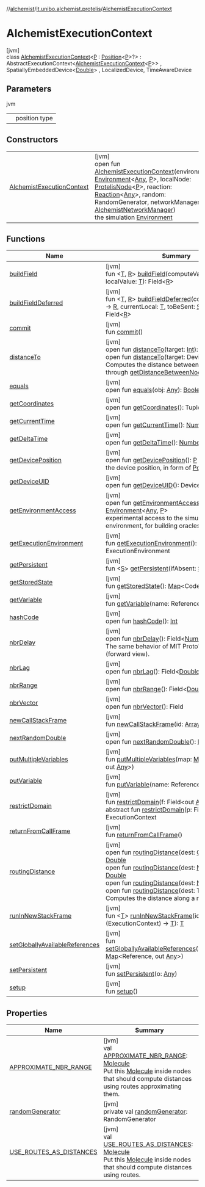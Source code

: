 //[alchemist](../../../index.md)/[it.unibo.alchemist.protelis](../index.md)/[AlchemistExecutionContext](index.md)

# AlchemistExecutionContext

[jvm]\
class [AlchemistExecutionContext](index.md)<[P](index.md) : [Position](../../it.unibo.alchemist.model.interfaces/-position/index.md)<[P](index.md)>?> : AbstractExecutionContext<[AlchemistExecutionContext](index.md)<[P](index.md)>> , SpatiallyEmbeddedDevice<[Double](https://docs.oracle.com/javase/8/docs/api/java/lang/Double.html)> , LocalizedDevice, TimeAwareDevice

## Parameters

jvm

| | |
|---|---|
| <P> | position type |

## Constructors

| | |
|---|---|
| [AlchemistExecutionContext](-alchemist-execution-context.md) | [jvm]<br>open fun [AlchemistExecutionContext](-alchemist-execution-context.md)(environment: [Environment](../../it.unibo.alchemist.model.interfaces/-environment/index.md)<[Any](https://kotlinlang.org/api/latest/jvm/stdlib/kotlin/-any/index.html), [P](index.md)>, localNode: [ProtelisNode](../../it.unibo.alchemist.model.implementations.nodes/-protelis-node/index.md)<[P](index.md)>, reaction: [Reaction](../../it.unibo.alchemist.model.interfaces/-reaction/index.md)<[Any](https://kotlinlang.org/api/latest/jvm/stdlib/kotlin/-any/index.html)>, random: RandomGenerator, networkManager: [AlchemistNetworkManager](../-alchemist-network-manager/index.md))<br>the simulation [Environment](../../it.unibo.alchemist.model.interfaces/-environment/index.md) |

## Functions

| Name | Summary |
|---|---|
| [buildField](index.md#1729644764%2FFunctions%2F-267951372) | [jvm]<br>fun <[T](index.md#1729644764%2FFunctions%2F-267951372), [R](index.md#1729644764%2FFunctions%2F-267951372)> [buildField](index.md#1729644764%2FFunctions%2F-267951372)(computeValue: ([T](../../it.unibo.alchemist.model.implementations.conditions/-abstract-condition/index.md)) -> [R](index.md#1729644764%2FFunctions%2F-267951372), localValue: [T](../../it.unibo.alchemist.model.implementations.conditions/-abstract-condition/index.md)): Field<[R](index.md#1729644764%2FFunctions%2F-267951372)> |
| [buildFieldDeferred](index.md#819827614%2FFunctions%2F-267951372) | [jvm]<br>fun <[T](index.md#819827614%2FFunctions%2F-267951372), [R](index.md#819827614%2FFunctions%2F-267951372)> [buildFieldDeferred](index.md#819827614%2FFunctions%2F-267951372)(computeValue: ([T](../../it.unibo.alchemist.model.implementations.conditions/-abstract-condition/index.md)) -> [R](index.md#1729644764%2FFunctions%2F-267951372), currentLocal: [T](../../it.unibo.alchemist.model.implementations.conditions/-abstract-condition/index.md), toBeSent: [Supplier](https://docs.oracle.com/javase/8/docs/api/java/util/function/Supplier.html)<[T](../../it.unibo.alchemist.model.implementations.conditions/-abstract-condition/index.md)>): Field<[R](index.md#1729644764%2FFunctions%2F-267951372)> |
| [commit](index.md#-1965213452%2FFunctions%2F-267951372) | [jvm]<br>fun [commit](index.md#-1965213452%2FFunctions%2F-267951372)() |
| [distanceTo](distance-to.md) | [jvm]<br>open fun [distanceTo](distance-to.md)(target: [Int](https://kotlinlang.org/api/latest/jvm/stdlib/kotlin/-int/index.html)): [Double](https://kotlinlang.org/api/latest/jvm/stdlib/kotlin/-double/index.html)<br>open fun [distanceTo](distance-to.md)(target: DeviceUID): [Double](https://kotlinlang.org/api/latest/jvm/stdlib/kotlin/-double/index.html)<br>Computes the distance between two nodes, through [getDistanceBetweenNodes](../../it.unibo.alchemist.model.interfaces/-environment/get-distance-between-nodes.md). |
| [equals](equals.md) | [jvm]<br>open fun [equals](equals.md)(obj: [Any](https://kotlinlang.org/api/latest/jvm/stdlib/kotlin/-any/index.html)): [Boolean](https://kotlinlang.org/api/latest/jvm/stdlib/kotlin/-boolean/index.html) |
| [getCoordinates](get-coordinates.md) | [jvm]<br>open fun [getCoordinates](get-coordinates.md)(): Tuple |
| [getCurrentTime](get-current-time.md) | [jvm]<br>open fun [getCurrentTime](get-current-time.md)(): [Number](https://docs.oracle.com/javase/8/docs/api/java/lang/Number.html) |
| [getDeltaTime](index.md#323610300%2FFunctions%2F-267951372) | [jvm]<br>open fun [getDeltaTime](index.md#323610300%2FFunctions%2F-267951372)(): [Number](https://docs.oracle.com/javase/8/docs/api/java/lang/Number.html) |
| [getDevicePosition](get-device-position.md) | [jvm]<br>open fun [getDevicePosition](get-device-position.md)(): [P](index.md)<br>the device position, in form of [Position](../../it.unibo.alchemist.model.interfaces/-position/index.md) |
| [getDeviceUID](get-device-u-i-d.md) | [jvm]<br>open fun [getDeviceUID](get-device-u-i-d.md)(): DeviceUID |
| [getEnvironmentAccess](get-environment-access.md) | [jvm]<br>open fun [getEnvironmentAccess](get-environment-access.md)(): [Environment](../../it.unibo.alchemist.model.interfaces/-environment/index.md)<[Any](https://kotlinlang.org/api/latest/jvm/stdlib/kotlin/-any/index.html), [P](index.md)><br>experimental access to the simulated environment, for building oracles |
| [getExecutionEnvironment](index.md#820522942%2FFunctions%2F-267951372) | [jvm]<br>fun [getExecutionEnvironment](index.md#820522942%2FFunctions%2F-267951372)(): ExecutionEnvironment |
| [getPersistent](index.md#1845817213%2FFunctions%2F-267951372) | [jvm]<br>fun <[S](index.md#1845817213%2FFunctions%2F-267951372)> [getPersistent](index.md#1845817213%2FFunctions%2F-267951372)(ifAbsent: [Supplier](https://docs.oracle.com/javase/8/docs/api/java/util/function/Supplier.html)<[S](index.md#1845817213%2FFunctions%2F-267951372)>): [S](index.md#1845817213%2FFunctions%2F-267951372) |
| [getStoredState](index.md#-2085107245%2FFunctions%2F-267951372) | [jvm]<br>fun [getStoredState](index.md#-2085107245%2FFunctions%2F-267951372)(): [Map](https://docs.oracle.com/javase/8/docs/api/java/util/Map.html)<CodePath, [Any](https://kotlinlang.org/api/latest/jvm/stdlib/kotlin/-any/index.html)> |
| [getVariable](index.md#357308502%2FFunctions%2F-267951372) | [jvm]<br>fun [getVariable](index.md#357308502%2FFunctions%2F-267951372)(name: Reference): [Any](https://kotlinlang.org/api/latest/jvm/stdlib/kotlin/-any/index.html) |
| [hashCode](hash-code.md) | [jvm]<br>open fun [hashCode](hash-code.md)(): [Int](https://kotlinlang.org/api/latest/jvm/stdlib/kotlin/-int/index.html) |
| [nbrDelay](nbr-delay.md) | [jvm]<br>open fun [nbrDelay](nbr-delay.md)(): Field<[Number](https://docs.oracle.com/javase/8/docs/api/java/lang/Number.html)><br>The same behavior of MIT Proto's nbrdelay (forward view). |
| [nbrLag](nbr-lag.md) | [jvm]<br>open fun [nbrLag](nbr-lag.md)(): Field<[Double](https://docs.oracle.com/javase/8/docs/api/java/lang/Double.html)> |
| [nbrRange](nbr-range.md) | [jvm]<br>open fun [nbrRange](nbr-range.md)(): Field<[Double](https://docs.oracle.com/javase/8/docs/api/java/lang/Double.html)> |
| [nbrVector](nbr-vector.md) | [jvm]<br>open fun [nbrVector](nbr-vector.md)(): Field<Tuple> |
| [newCallStackFrame](index.md#-1810580144%2FFunctions%2F-267951372) | [jvm]<br>fun [newCallStackFrame](index.md#-1810580144%2FFunctions%2F-267951372)(id: [Array](https://kotlinlang.org/api/latest/jvm/stdlib/kotlin/-array/index.html)<[Byte](https://kotlinlang.org/api/latest/jvm/stdlib/kotlin/-byte/index.html)>) |
| [nextRandomDouble](next-random-double.md) | [jvm]<br>open fun [nextRandomDouble](next-random-double.md)(): [Double](https://kotlinlang.org/api/latest/jvm/stdlib/kotlin/-double/index.html) |
| [putMultipleVariables](index.md#-1832710005%2FFunctions%2F-267951372) | [jvm]<br>fun [putMultipleVariables](index.md#-1832710005%2FFunctions%2F-267951372)(map: [Map](https://docs.oracle.com/javase/8/docs/api/java/util/Map.html)<Reference, out [Any](https://kotlinlang.org/api/latest/jvm/stdlib/kotlin/-any/index.html)>) |
| [putVariable](index.md#-2122810385%2FFunctions%2F-267951372) | [jvm]<br>fun [putVariable](index.md#-2122810385%2FFunctions%2F-267951372)(name: Reference, value: [Any](https://kotlinlang.org/api/latest/jvm/stdlib/kotlin/-any/index.html)) |
| [restrictDomain](index.md#-89206816%2FFunctions%2F-267951372) | [jvm]<br>fun [restrictDomain](index.md#-89206816%2FFunctions%2F-267951372)(f: Field<out [Any](https://kotlinlang.org/api/latest/jvm/stdlib/kotlin/-any/index.html)>): [S](index.md#1845817213%2FFunctions%2F-267951372)<br>abstract fun [restrictDomain](index.md#1459682554%2FFunctions%2F-267951372)(p: Field<out [Any](https://kotlinlang.org/api/latest/jvm/stdlib/kotlin/-any/index.html)>): ExecutionContext |
| [returnFromCallFrame](index.md#1240485818%2FFunctions%2F-267951372) | [jvm]<br>fun [returnFromCallFrame](index.md#1240485818%2FFunctions%2F-267951372)() |
| [routingDistance](routing-distance.md) | [jvm]<br>open fun [routingDistance](routing-distance.md)(dest: [GeoPosition](../../it.unibo.alchemist.model.interfaces/-geo-position/index.md)): [Double](https://kotlinlang.org/api/latest/jvm/stdlib/kotlin/-double/index.html)<br>open fun [routingDistance](routing-distance.md)(dest: [Node](../../it.unibo.alchemist.model.interfaces/-node/index.md)<[Any](https://kotlinlang.org/api/latest/jvm/stdlib/kotlin/-any/index.html)>): [Double](https://kotlinlang.org/api/latest/jvm/stdlib/kotlin/-double/index.html)<br>open fun [routingDistance](routing-distance.md)(dest: [Number](https://docs.oracle.com/javase/8/docs/api/java/lang/Number.html)): [Double](https://kotlinlang.org/api/latest/jvm/stdlib/kotlin/-double/index.html)<br>open fun [routingDistance](routing-distance.md)(dest: Tuple): [Double](https://kotlinlang.org/api/latest/jvm/stdlib/kotlin/-double/index.html)<br>Computes the distance along a map. |
| [runInNewStackFrame](index.md#-22757318%2FFunctions%2F-267951372) | [jvm]<br>fun <[T](index.md#-22757318%2FFunctions%2F-267951372)> [runInNewStackFrame](index.md#-22757318%2FFunctions%2F-267951372)(id: [Int](https://kotlinlang.org/api/latest/jvm/stdlib/kotlin/-int/index.html), operation: (ExecutionContext) -> [T](../../it.unibo.alchemist.model.implementations.conditions/-abstract-condition/index.md)): [T](../../it.unibo.alchemist.model.implementations.conditions/-abstract-condition/index.md) |
| [setGloballyAvailableReferences](index.md#-361806%2FFunctions%2F-267951372) | [jvm]<br>fun [setGloballyAvailableReferences](index.md#-361806%2FFunctions%2F-267951372)(knownFunctions: [Map](https://docs.oracle.com/javase/8/docs/api/java/util/Map.html)<Reference, out [Any](https://kotlinlang.org/api/latest/jvm/stdlib/kotlin/-any/index.html)>) |
| [setPersistent](index.md#415770115%2FFunctions%2F-267951372) | [jvm]<br>fun [setPersistent](index.md#415770115%2FFunctions%2F-267951372)(o: [Any](https://kotlinlang.org/api/latest/jvm/stdlib/kotlin/-any/index.html)) |
| [setup](index.md#-1430719598%2FFunctions%2F-267951372) | [jvm]<br>fun [setup](index.md#-1430719598%2FFunctions%2F-267951372)() |

## Properties

| Name | Summary |
|---|---|
| [APPROXIMATE_NBR_RANGE](-a-p-p-r-o-x-i-m-a-t-e_-n-b-r_-r-a-n-g-e.md) | [jvm]<br>val [APPROXIMATE_NBR_RANGE](-a-p-p-r-o-x-i-m-a-t-e_-n-b-r_-r-a-n-g-e.md): [Molecule](../../it.unibo.alchemist.model.interfaces/-molecule/index.md)<br>Put this [Molecule](../../it.unibo.alchemist.model.interfaces/-molecule/index.md) inside nodes that should compute distances using routes approximating them. |
| [randomGenerator](random-generator.md) | [jvm]<br>private val [randomGenerator](random-generator.md): RandomGenerator |
| [USE_ROUTES_AS_DISTANCES](-u-s-e_-r-o-u-t-e-s_-a-s_-d-i-s-t-a-n-c-e-s.md) | [jvm]<br>val [USE_ROUTES_AS_DISTANCES](-u-s-e_-r-o-u-t-e-s_-a-s_-d-i-s-t-a-n-c-e-s.md): [Molecule](../../it.unibo.alchemist.model.interfaces/-molecule/index.md)<br>Put this [Molecule](../../it.unibo.alchemist.model.interfaces/-molecule/index.md) inside nodes that should compute distances using routes. |

